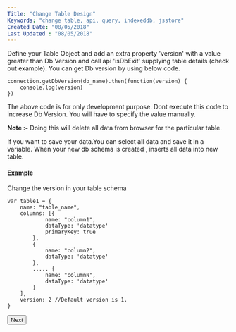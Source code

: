 ```yaml
---
Title: "Change Table Design"
Keywords: "change table, api, query, indexeddb, jsstore"
Created Date: "08/05/2018"
Last Updated : "08/05/2018"
---
```


Define your Table Object and add an extra property 'version' with a value greater than Db Version and call api 'isDbExit' supplying table details (check out example). You can get Db version by using below code.

```
connection.getDbVersion(db_name).then(function(version) {
    console.log(version)
})
```

The above code is for only development purpose. Dont execute this code to increase Db Version. You will have to specify the value manually.

**Note :-** Doing this will delete all data from browser for the particular table.

If you want to save your data.You can select all data and save it in a variable. When your new db schema is created , inserts all data into new table.

#### Example

Change the version in your table schema

```
var table1 = {
    name: "table_name",
    columns: [{
            name: "column1",
            dataType: 'datatype'
            primaryKey: true
        },
        {
            name: "column2",
            dataType: 'datatype'
        },
        ..... {
            name: "columnN",
            dataType: 'datatype'
        }
    ],
    version: 2 //Default version is 1.
}
```


<p class="margin-top-40px center-align">
    <button class="btn info btnNext">Next</button>
</p>